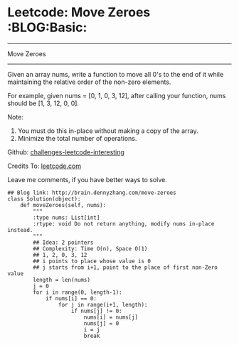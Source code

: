 # Leetcode: Move Zeroes     :BLOG:Basic:


---

Move Zeroes  

---

Given an array nums, write a function to move all 0's to the end of it while maintaining the relative order of the non-zero elements.  

For example, given nums = [0, 1, 0, 3, 12], after calling your function, nums should be [1, 3, 12, 0, 0].  

Note:  
1.  You must do this in-place without making a copy of the array.
2.  Minimize the total number of operations.

Github: [challenges-leetcode-interesting](https://github.com/DennyZhang/challenges-leetcode-interesting/tree/master/move-zeroes)  

Credits To: [leetcode.com](https://leetcode.com/problems/move-zeroes/description/)  

Leave me comments, if you have better ways to solve.  

    ## Blog link: http://brain.dennyzhang.com/move-zeroes
    class Solution(object):
        def moveZeroes(self, nums):
            """
            :type nums: List[int]
            :rtype: void Do not return anything, modify nums in-place instead.
            """
            ## Idea: 2 pointers
            ## Complexity: Time O(n), Space O(1)
            ## 1, 2, 0, 3, 12
            ## i points to place whose value is 0
            ## j starts from i+1, point to the place of first non-Zero value
            length = len(nums)
            j = 0
            for i in range(0, length-1):
                if nums[i] == 0:
                    for j in range(i+1, length):
                        if nums[j] != 0:
                            nums[i] = nums[j]
                            nums[j] = 0
                            i = j
                            break